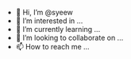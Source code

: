 - 👋 Hi, I’m @syeew
- 👀 I’m interested in ...
- 🌱 I’m currently learning ...
- 💞️ I’m looking to collaborate on ...
- 📫 How to reach me ...

<!---
syeew/syeew is a ✨ special ✨ repository because its `README.md` (this file) appears on your GitHub profile.
You can click the Preview link to take a look at your changes.
--->
